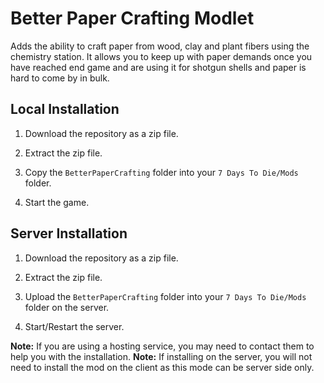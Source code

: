 # Better Paper Crafting Modlet

Adds the ability to craft paper from wood, clay and plant fibers using the chemistry station. It allows you to keep up with paper demands once you have reached end game and are using it for shotgun shells and paper is hard to come by in bulk.

## Local Installation

1. Download the repository as a zip file.

2. Extract the zip file.

3. Copy the `BetterPaperCrafting` folder into your `7 Days To Die/Mods` folder.

4. Start the game.

## Server Installation

1. Download the repository as a zip file.

2. Extract the zip file.

3. Upload the `BetterPaperCrafting` folder into your `7 Days To Die/Mods` folder on the server.

4. Start/Restart the server.

**Note:** If you are using a hosting service, you may need to contact them to help you with the installation.
**Note:** If installing on the server, you will not need to install the mod on the client as this mode can be server side only.